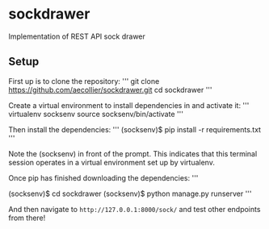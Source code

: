 # sockdrawer
Implementation of REST API sock drawer

## Setup
First up is to clone the repository:
'''
git clone https://github.com/aecollier/sockdrawer.git
cd sockdrawer
'''

Create a virtual environment to install dependencies in and activate it:
'''
virtualenv socksenv
source socksenv/bin/activate
'''

Then install the dependencies:
'''
(socksenv)$ pip install -r requirements.txt
'''

Note the (socksenv) in front of the prompt. This indicates that this terminal session operates in a virtual environment set up by virtualenv.

Once pip has finished downloading the dependencies:
'''

(socksenv)$ cd sockdrawer
(socksenv)$ python manage.py runserver
'''

And then navigate to `http://127.0.0.1:8000/sock/` and test other endpoints from there!
